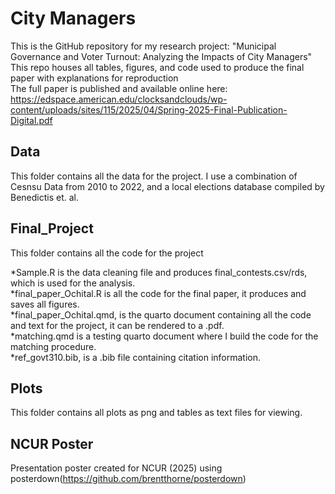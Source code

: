 # City Managers
This is the GitHub repository for my research project: "Municipal Governance and Voter Turnout: Analyzing the Impacts of City Managers"  
This repo houses all tables, figures, and code used to produce the final paper with explanations for reproduction  
The full paper is published and available online here: <https://edspace.american.edu/clocksandclouds/wp-content/uploads/sites/115/2025/04/Spring-2025-Final-Publication-Digital.pdf>  

## Data
This folder contains all the data for the project. I use a combination of Cesnsu Data from 2010 to 2022, and a local elections database compiled by Benedictis et. al.  

## Final_Project
This folder contains all the code for the project

*Sample.R is the data cleaning file and produces final_contests.csv/rds, which is used for the analysis.  
*final_paper_Ochital.R is all the code for the final paper, it produces and saves all figures.  
*final_paper_Ochital.qmd, is the quarto document containing all the code and text for the project, it can be rendered to a .pdf.  
*matching.qmd is a testing quarto document where I build the code for the matching procedure.  
*ref_govt310.bib, is a .bib file containing citation information.  

## Plots

This folder contains all plots as png and tables as text files for viewing.  

## NCUR Poster
Presentation poster created for NCUR (2025) using posterdown(<https://github.com/brentthorne/posterdown>)

